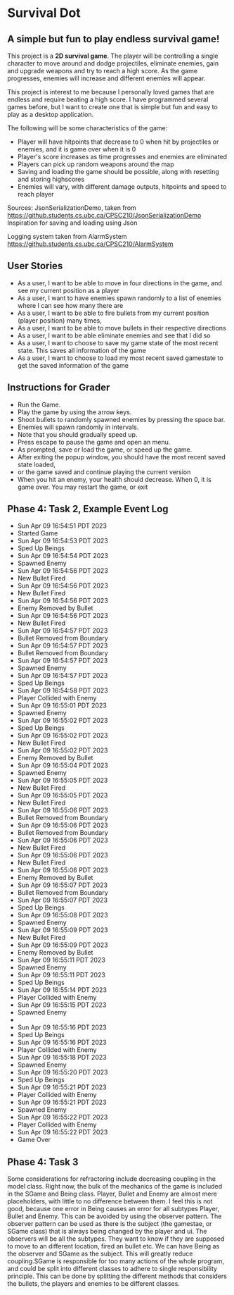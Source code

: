 
# Survival Dot

## A simple but fun to play endless survival game!

This project is a **2D survival game**. The player will be controlling a single character to move around and dodge
projectiles, eliminate enemies, gain and upgrade weapons and try to reach a high score. As the game progresses, enemies
will increase and different enemies will appear.

This project is interest to me because I personally loved games that are endless and require beating a high score. 
I have programmed several games before, but I want to create one that is simple but fun and easy to play as a desktop 
application.

The following will be some characteristics of the game:
- Player will have hitpoints that decrease to 0 when hit by projectiles or enemies, and it is game over when it is 0
- Player's score increases as time progresses and enemies are eliminated
- Players can pick up random weapons around the map
- Saving and loading the game should be possible, along with resetting and storing highscores
- Enemies will vary, with different damage outputs, hitpoints and speed to reach player

Sources:
JsonSerializationDemo, taken from https://github.students.cs.ubc.ca/CPSC210/JsonSerializationDemo
Inspiration for saving and loading using Json

Logging system taken from AlarmSystem https://github.students.cs.ubc.ca/CPSC210/AlarmSystem

## User Stories
- As a user, I want to be able to move in four directions in the game, and see my current position as a player
- As a user, I want to have enemies spawn randomly to a list of enemies where I can see how many there are
- As a user, I want to be able to fire bullets from my current position (player position) many times,
- As a user, I want to be able to move bullets in their respective directions 
- As a user, I want to be able eliminate enemies and see that I did so
- As a user, I want to choose to save my game state of the most recent state. This saves all information of the game 
- As a user, I want to choose to load my most recent saved gamestate to get the saved information of the game


## Instructions for Grader
- Run the Game.
- Play the game by using the arrow keys.
- Shoot bullets to randomly spawned enemies by pressing the space bar.
- Enemies will spawn randomly in intervals.
- Note that you should gradually speed up.
- Press escape to pause the game and open an menu.
- As prompted, save or load the game, or speed up the game.
- After exiting the popup window, you should have the most recent saved state loaded, 
- or the game saved and continue playing the current version
- When you hit an enemy, your health should decrease. When 0, it is game over. You may restart the game, or exit

## Phase 4: Task 2, Example Event Log
- Sun Apr 09 16:54:51 PDT 2023
- Started Game
- Sun Apr 09 16:54:53 PDT 2023
- Sped Up Beings
- Sun Apr 09 16:54:54 PDT 2023
- Spawned Enemy
- Sun Apr 09 16:54:56 PDT 2023
- New Bullet Fired
- Sun Apr 09 16:54:56 PDT 2023
- New Bullet Fired
- Sun Apr 09 16:54:56 PDT 2023
- Enemy Removed by Bullet
- Sun Apr 09 16:54:56 PDT 2023
- New Bullet Fired
- Sun Apr 09 16:54:57 PDT 2023
- Bullet Removed from Boundary
- Sun Apr 09 16:54:57 PDT 2023
- Bullet Removed from Boundary
- Sun Apr 09 16:54:57 PDT 2023
- Spawned Enemy
- Sun Apr 09 16:54:57 PDT 2023
- Sped Up Beings
- Sun Apr 09 16:54:58 PDT 2023
- Player Collided with Enemy
- Sun Apr 09 16:55:01 PDT 2023
- Spawned Enemy
- Sun Apr 09 16:55:02 PDT 2023
- Sped Up Beings
- Sun Apr 09 16:55:02 PDT 2023
- New Bullet Fired
- Sun Apr 09 16:55:02 PDT 2023
- Enemy Removed by Bullet
- Sun Apr 09 16:55:04 PDT 2023
- Spawned Enemy
- Sun Apr 09 16:55:05 PDT 2023
- New Bullet Fired
- Sun Apr 09 16:55:05 PDT 2023
- New Bullet Fired
- Sun Apr 09 16:55:06 PDT 2023 
- Bullet Removed from Boundary 
- Sun Apr 09 16:55:06 PDT 2023 
- Bullet Removed from Boundary 
- Sun Apr 09 16:55:06 PDT 2023 
- New Bullet Fired 
- Sun Apr 09 16:55:06 PDT 2023 
- New Bullet Fired 
- Sun Apr 09 16:55:06 PDT 2023 
- Enemy Removed by Bullet
- 
   Sun Apr 09 16:55:07 PDT 2023
- 
   Bullet Removed from Boundary
- 
   Sun Apr 09 16:55:07 PDT 2023
- 
   Sped Up Beings
- 
   Sun Apr 09 16:55:08 PDT 2023
- 
   Spawned Enemy
- 
   Sun Apr 09 16:55:09 PDT 2023
- 
   New Bullet Fired
- 
   Sun Apr 09 16:55:09 PDT 2023
- 
   Enemy Removed by Bullet
- 
   Sun Apr 09 16:55:11 PDT 2023
- 
   Spawned Enemy
- 
   Sun Apr 09 16:55:11 PDT 2023
- 
   Sped Up Beings
- 
   Sun Apr 09 16:55:14 PDT 2023
-  
   Player Collided with Enemy
-  
   Sun Apr 09 16:55:15 PDT 2023
- 
   Spawned Enemy
- 
- Sun Apr 09 16:55:16 PDT 2023 
- Sped Up Beings 
- Sun Apr 09 16:55:16 PDT 2023 
- Player Collided with Enemy 
- Sun Apr 09 16:55:18 PDT 2023 
- Spawned Enemy 
- Sun Apr 09 16:55:20 PDT 2023 
- Sped Up Beings 
- Sun Apr 09 16:55:21 PDT 2023 
- Player Collided with Enemy 
- Sun Apr 09 16:55:21 PDT 2023 
- Spawned Enemy 
- Sun Apr 09 16:55:22 PDT 2023 
- Player Collided with Enemy 
- Sun Apr 09 16:55:22 PDT 2023 
- Game Over



## Phase 4: Task 3

Some considerations for refractoring include decreasing coupling in the model class. Right now,
the bulk of the mechanics of the game is included in the SGame and Being class. Player, Bullet and Enemy
are almost mere placeholders, with little to no difference between them. I feel this is not good, because
one error in Being causes an error for all subtypes Player, Bullet and Enemy. This can be
avoided by using the observer pattern. The observer pattern can be used as there is the subject (the gamestae, 
or SGame class) that is always being changed by the player and ui. The observers will be all the subtypes. 
They want to know if they are supposed to move to an different location, fired an bullet etc.
We can have Being as the observer and SGame as the subject. This will greatly reduce coupling.SGame is responsible 
for too many actions of the whole program, and could be split into different classes to adhere to single responsibility 
principle. This can be done by splitting the different methods that considers the bullets, the players and enemies to be
different classes.

